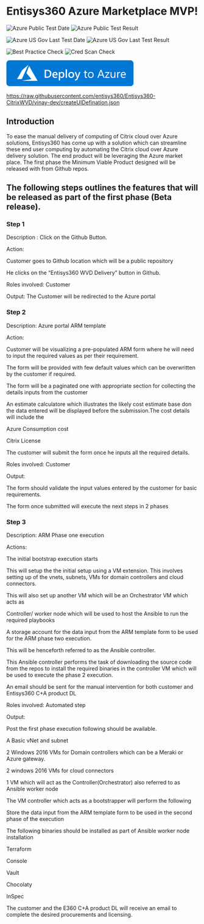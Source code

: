 # Entisys360 Azure Marketplace MVP!

![Azure Public Test Date](https://azurequickstartsservice.blob.core.windows.net/badges/100-marketplace-sample/PublicLastTestDate.svg)
![Azure Public Test Result](https://azurequickstartsservice.blob.core.windows.net/badges/100-marketplace-sample/PublicDeployment.svg)

![Azure US Gov Last Test Date](https://azurequickstartsservice.blob.core.windows.net/badges/100-marketplace-sample/FairfaxLastTestDate.svg)
![Azure US Gov Last Test Result](https://azurequickstartsservice.blob.core.windows.net/badges/100-marketplace-sample/FairfaxDeployment.svg)

![Best Practice Check](https://azurequickstartsservice.blob.core.windows.net/badges/100-marketplace-sample/BestPracticeResult.svg)
![Cred Scan Check](https://azurequickstartsservice.blob.core.windows.net/badges/100-marketplace-sample/CredScanResult.svg)

[![Deploy To Azure](https://raw.githubusercontent.com/Azure/azure-quickstart-templates/master/1-CONTRIBUTION-GUIDE/images/deploytoazure.svg?sanitize=true)](https://portal.azure.com/#create/Microsoft.Template/uri/https%3A%2F%2Fraw.githubusercontent.com%2Fentisys360%2FARM-Template-Sample%2Fvinay-dev%2Fmaindeploy.json%3Ftoken%3DAOLIENSE6EP5CNADGJJY2WC7SZ6MK)

https://raw.githubusercontent.com/entisys360/Entisys360-CitrixWVD/vinay-dev/createUIDefination.json
## Introduction 

To ease the manual delivery of computing of Citrix cloud over Azure solutions, Entisys360 has come up with a solution which can streamline these end user computing by automating the Citrix cloud over Azure delivery solution. The end product will be leveraging the Azure market place. The first phase the Minimum Viable Product designed will be released with from Github repos. 

 

## The following steps outlines the features that will be released as part of the first phase (Beta release). 

 

### Step 1  

Description : Click on the Github Button. 

Action:  

Customer goes to Github location <link to be provided> which will be a public repository 

He clicks on the “Entisys360 WVD Delivery” button in Github. 

Roles involved: Customer 

Output: The Customer will be redirected to the Azure portal 

### Step 2 

Description: Azure portal ARM template 

Action: 

Customer will be visualizing a pre-populated ARM form where he will need to input the required values as per their requirement. 

The form will be provided with few default values which can be overwritten by the customer if required. 

The form will be a paginated one with appropriate section for collecting the details inputs from the customer 

An estimate calculatore which illustrates the likely cost estimate base don the data entered     will be displayed before the submission.The cost details will include the 

Azure Consumption cost 

Citrix License 

The customer will submit the form once he inputs all the required details. 

Roles involved: Customer 

Output: 

The form should validate the input values entered by the customer for basic requirements. 

The form once submitted will execute the next steps in 2 phases 

 

### Step 3 

Description: ARM Phase one execution 

Actions:  

The initial bootstrap execution starts 

This will setup the the initial setup using a VM extension. This involves setting up of the vnets,    subnets, VMs for domain controllers and cloud connectors. 

This will also set up another VM which will be an Orchestrator VM which acts as  

Controller/ worker node which will be used to host the Ansible to run the required playbooks  

A storage account for the data input from the ARM template form to be used for the ARM phase two execution. 

This will be henceforth referred to as the Ansible controller.  

This Ansible controller performs the task of downloading the source code from the repos to    install the required binaries in the controller VM which will be used to execute the phase 2    execution. 

An email should be sent for the manual intervention for both customer and Entisys360 C+A    product DL 

Roles involved: Automated step 

Output: 

Post the first phase execution following should be available. 

A Basic vNet and subnet 

2 Windows 2016 VMs for Domain controllers which can be a Meraki or Azure gateway. 

2 windows 2016 VMs for cloud connectors 

1 VM which will act as the Controller(Orchestrator) also referred to as Ansible worker node 

The VM controller which acts as a bootstrapper will perform the following 

Store the data input from the ARM template form to be used in the second phase of the execution 

The following binaries should be installed as part of Ansible worker node installation 

Terraform 

Console 

Vault 

Chocolaty 

InSpec 

The customer and the E360 C+A product DL will receive an email to complete the desired procurements and licensing. 

